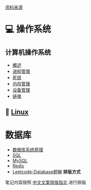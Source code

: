 [资料来源](https://github.com/CyC2018/CS-Notes)

# 💻 操作系统
## 计算机操作系统
+ [概述](概述.md)
+ [进程管理](进程管理.md)
+ [死锁](死锁.md)
+ [内存管理](内存管理.md)
+ [设备管理](设备管理.md)
+ [链接](链接.md)

## 🤖 [Linux](Linux.md)

# 数据库
+ [数据库系统原理](数据库系统原理)
+ [SQL](SQL)
+ [MySQL](MySQL)
+ [Redis](Redis)
+ [Leetcode-Database题解](Leetcode-Database题解)
**排版方式**

笔记内容按照 [中文文案排版指北](https://github.com/sparanoid/chinese-copywriting-guidelines) 进行排版